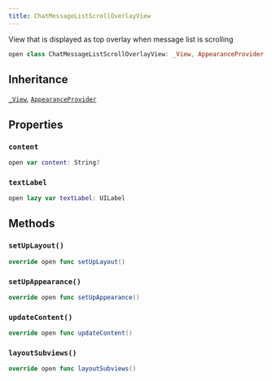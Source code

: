 ```yaml
---
title: ChatMessageListScrollOverlayView
---
```


View that is displayed as top overlay when message list is scrolling

``` swift
open class ChatMessageListScrollOverlayView: _View, AppearanceProvider 
```

## Inheritance

[`_View`](../common-views/_view.md), [`AppearanceProvider`](../utils/appearance-provider.md)

## Properties

### `content`

``` swift
open var content: String? 
```

### `textLabel`

``` swift
open lazy var textLabel: UILabel 
```

## Methods

### `setUpLayout()`

``` swift
override open func setUpLayout() 
```

### `setUpAppearance()`

``` swift
override open func setUpAppearance() 
```

### `updateContent()`

``` swift
override open func updateContent() 
```

### `layoutSubviews()`

``` swift
override open func layoutSubviews() 
```
